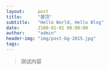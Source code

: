 ```yaml
---
layout:     post
title:      "置顶"
subtitle:   "Hello World, Hello Blog"
date:       2100-01-01 00:00:00
author:     "admin"
header-img: "img/post-bg-2015.jpg"
tags:
---
```


> 测试内容

